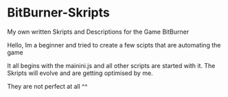 # BitBurner-Skripts
My own written Skripts and Descriptions for the Game BitBurner

Hello, Im a beginner and tried to create a few scipts that are automating the game

It all begins with the mainini.js and all other scripts are started with it. 
The Skripts will evolve and are getting optimised by me.

They are not perfect at all ^^
